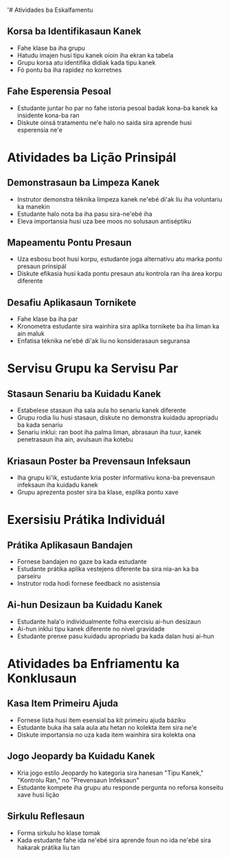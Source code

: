 '# Atividades ba Eskalfamentu

## Korsa ba Identifikasaun Kanek
- Fahe klase ba iha grupu
- Hatudu imajen husi tipu kanek oioin iha ekran ka tabela
- Grupu korsa atu identifika didiak kada tipu kanek
- Fó pontu ba iha rapidez no korretnes

## Fahe Esperensia Pesoal
- Estudante juntar ho par no fahe istoria pesoal badak kona-ba kanek ka insidente kona-ba ran
- Diskute oinsá tratamentu ne'e halo no saida sira aprende husi esperensia ne'e

# Atividades ba Lição Prinsipál

## Demonstrasaun ba Limpeza Kanek
- Instrutor demonstra téknika limpeza kanek ne'ebé di'ak liu iha voluntariu ka manekin
- Estudante halo nota ba iha pasu sira-ne'ebé iha
- Eleva importansia husi uza bee moos no solusaun antiséptiku

## Mapeamentu Pontu Presaun
- Uza esbosu boot husi korpu, estudante joga alternativu atu marka pontu presaun prinsipál
- Diskute efikasia husi kada pontu presaun atu kontrola ran iha área korpu diferente

## Desafiu Aplikasaun Tornikete
- Fahe klase ba iha par
- Kronometra estudante sira wainhira sira aplika tornikete ba iha liman ka ain maluk
- Enfatisa téknika ne'ebé di'ak liu no konsiderasaun seguransa

# Servisu Grupu ka Servisu Par

## Stasaun Senariu ba Kuidadu Kanek
- Estabelese stasaun iha sala aula ho senariu kanek diferente
- Grupu rodia liu husi stasaun, diskute no demonstra kuidadu apropriadu ba kada senariu
- Senariu inklui: ran boot iha palma liman, abrasaun iha tuur, kanek penetrasaun iha ain, avulsaun iha kotebu

## Kriasaun Poster ba Prevensaun Infeksaun
- Iha grupu ki'ik, estudante kria poster informativu kona-ba prevensaun infeksaun iha kuidadu kanek
- Grupu aprezenta poster sira ba klase, esplika pontu xave

# Exersisiu Prátika Individuál

## Prátika Aplikasaun Bandajen
- Fornese bandajen no gaze ba kada estudante
- Estudante prátika aplika vestejens diferente ba sira nia-an ka ba parseiru
- Instrutor roda hodi fornese feedback no asistensia

## Ai-hun Desizaun ba Kuidadu Kanek
- Estudante hala'o individualmente folha exercisiu ai-hun desizaun
- Ai-hun inklui tipu kanek diferente no nivel gravidade
- Estudante prenxe pasu kuidadu apropriadu ba kada dalan husi ai-hun

# Atividades ba Enfriamentu ka Konklusaun

## Kasa Item Primeiru Ajuda
- Fornese lista husi item esensial ba kit primeiru ajuda báziku
- Estudante buka iha sala aula atu hetan no kolekta item sira ne'e
- Diskute importansia no uza kada item wainhira sira kolekta ona

## Jogo Jeopardy ba Kuidadu Kanek
- Kria jogo estilo Jeopardy ho kategoria sira hanesan "Tipu Kanek," "Kontrolu Ran," no "Prevensaun Infeksaun"
- Estudante kompete iha grupu atu responde pergunta no reforsa konseitu xave husi lição

## Sirkulu Reflesaun
- Forma sirkulu ho klase tomak
- Kada estudante fahe ida ne'ebé sira aprende foun no ida ne'ebé sira hakarak prátika liu tan